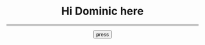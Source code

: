 <!doctype html>
<html>
  <head>
    <title>
      Rony Dominic
    </title>
  </head>
  <body>
  <h1><center>
    Hi Dominic here
    </center>
  </h1>
  <hr>
  <center>
    <button>
      press
    </button>
  </center>
  
    
  </body>
</html>

